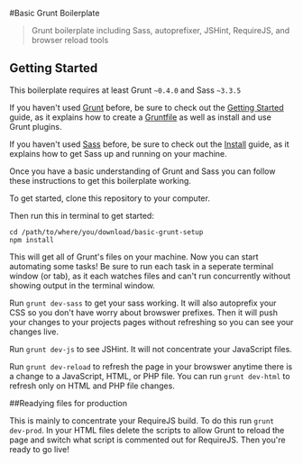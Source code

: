 #Basic Grunt Boilerplate

> Grunt boilerplate including Sass, autoprefixer, JSHint, RequireJS, and browser reload tools


## Getting Started
This boilerplate requires at least Grunt `~0.4.0` and Sass `~3.3.5`

If you haven't used [Grunt](http://gruntjs.com/) before, be sure to check out the [Getting Started](http://gruntjs.com/getting-started) guide, as it explains how to create a [Gruntfile](http://gruntjs.com/sample-gruntfile) as well as install and use Grunt plugins. 

If you haven't used [Sass](http://sass-lang.com/) before, be sure to check out the [Install](http://sass-lang.com/install) guide, as it explains how to get Sass up and running on your machine. 


Once you have a basic understanding of Grunt and Sass you can follow these instructions to get this boilerplate working.

To get started, clone this repository to your computer.

Then run this in terminal to get started:

	cd /path/to/where/you/download/basic-grunt-setup
	npm install

This will get all of Grunt's files on your machine. Now you can start automating some tasks! Be sure to run each task in a seperate terminal window (or tab), as it each watches files and can't run concurrently without showing output in the terminal window.

Run `grunt dev-sass` to get your sass working. It will also autoprefix your CSS so you don't have worry about browswer prefixes. Then it will push your changes to your projects pages without refreshing so you can see your changes live.

Run `grunt dev-js` to see JSHint. It will not concentrate your JavaScript files.

Run `grunt dev-reload` to refresh the page in your browswer anytime there is a change to a JavaScript, HTML, or PHP file. You can run `grunt dev-html` to refresh only on HTML and PHP file changes.


##Readying files for production

This is mainly to concentrate your RequireJS build. To do this run `grunt dev-prod`. In your HTML files delete the scripts to allow Grunt to reload the page and switch what script is commented out for RequireJS. Then you're ready to go live!
